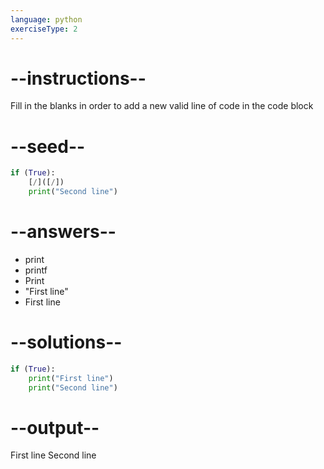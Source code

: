 ```yaml
---
language: python
exerciseType: 2
---
```


# --instructions--

Fill in the blanks in order to add a new valid line of code in the code block

# --seed--

```python
if (True):
    [/]([/])
    print("Second line")
```

# --answers--

- print
- printf
- Print
- "First line"
- First line

# --solutions--

```python
if (True):
    print("First line")
    print("Second line")
```

# --output--

First line
Second line
